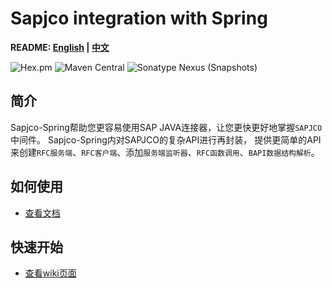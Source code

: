 # Sapjco integration with Spring

**README: [English](https://gitlab.yanzx-dev.cn/sapjco/sapjco-spring/blob/master/README.md) | [中文](https://gitlab.yanzx-dev.cn/sapjco/sapjco-spring/blob/master/README-zh.md)**

![Hex.pm](https://img.shields.io/hexpm/l/plug.svg?color=green)
![Maven Central](https://img.shields.io/maven-central/v/com.github.virtualcry/sapjco-spring.svg)
![Sonatype Nexus (Snapshots)](https://img.shields.io/nexus/snapshots/https/oss.sonatype.org/com.github.virtualcry/sapjco-spring.svg)


## 简介
Sapjco-Spring帮助您更容易使用SAP JAVA连接器，让您更快更好地掌握`SAPJCO`中间件。
Sapjco-Spring内对SAPJCO的复杂API进行再封装，
提供更简单的API来创建`RFC服务端`、`RFC客户端`、添加`服务端监听器`、`RFC函数调用`、`BAPI数据结构解析`。


## 如何使用
* [查看文档](https://gitlab.yanzx-dev.cn/sapjco/sapjco-spring/wikis/How-to-Use.zh "查看文档") 
      
      
## 快速开始
* [查看wiki页面](https://gitlab.yanzx-dev.cn/sapjco/sapjco-spring/wikis/Quick-Start.zh "查看wiki页面") 

